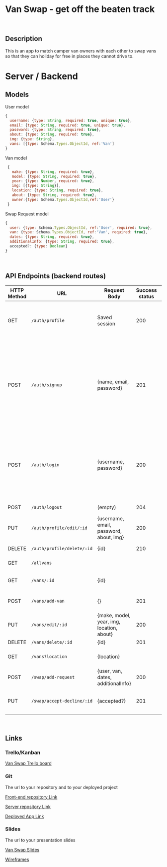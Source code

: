 # Van Swap - get off the beaten track

<br>

## Description

This is an app to match camper van owners with each other to swap vans so that they can holiday for free in places they cannot drive to.


# Server / Backend


## Models

User model

```javascript
{
  username: {type: String, required: true, unique: true},
  email: {type: String, required: true, unique: true},
  password: {type: String, required: true},
  about: {type: String, required: true},
  img: {type: String},
  vans: [{type: Schema.Types.ObjectId, ref:'Van']
}
```



Van model

```javascript
 {
   make: {type: String, required: true},
   model: {type: String, required: true},
   year: {type: Number, required: true},
   img: [{type: String}],
   location: {type: String, required: true},
   about: {type: String, required: true},
   owner:{type: Schema.Types.ObjectId,ref:'User'}
 }
```



Swap Request model

```javascript
{
  user: {type: Schema.Types.ObjectId, ref:'User', required: true},
  van: {type: Schema.Types.ObjectId, ref:'Van', required: true},
  dates: {type: String, required: true},
  additionalInfo: {type: String, required: true},
  accepted?: {type: Boolean}
}
```

<br>


## API Endpoints (backend routes)

| HTTP Method | URL                         | Request Body                 | Success status | Error Status | Description                                                  |
| ----------- | --------------------------- | ---------------------------- | -------------- | ------------ | ------------------------------------------------------------ |
| GET         | `/auth/profile    `           | Saved session                | 200            | 404          | Check if user is logged in and return profile page           |
| POST        | `/auth/signup`                | {name, email, password}      | 201            | 404          | Checks if fields not empty (422) and user not exists (409), then create user with encrypted password, and store user in session |
| POST        | `/auth/login`                 | {username, password}         | 200            | 401          | Checks if fields not empty (422), if user exists (404), and if password matches (404), then stores user in session |
| POST        | `/auth/logout`                | (empty)                      | 204            | 400          | Logs out the user  |
| PUT         | `/auth/profile/edit/:id`      | {username, email, password, about, img}|200   |400           | edit profile |
| DELETE      | `/auth/profile/delete/:id`    | {id}                         | 210            |400           | delete profile |
| GET         | `/allvans    `                |                              |                | 400          | Show all vans     |                                 
| GET         | `/vans/:id`                   | {id}                         |                |              | Show specific van     |                             
| POST        | `/vans/add-van`               | {}                           | 201            | 400          | Create and save a new van   |                       
| PUT         | `/vans/edit/:id`              | {make, model, year, img, location, about}| 200| 400          | edit van       |                                    
| DELETE      | `/vans/delete/:id`            | {id}                         | 201            | 400          | delete van      |                                   
| GET         | `/vans?location`              |  {location}                  |                | 400          | show vans filtered by location   |                                        
| POST        | `/swap/add-request`           | {user, van, dates, additionalInfo}| 200       | 404          | add swap request     |                                       
| PUT         | `/swap/accept-decline/:id`    | {accepted?}                  | 201            | 400          | accept or decline swap request   |                    

<br>


## Links

### Trello/Kanban

[Van Swap Trello board](https://trello.com/b/B24pd2i8/van-swap) 


### Git

The url to your repository and to your deployed project

[Front-end repository Link](https://github.com/lynn-w-b/van-swap-front-end)

[Server repository Link](https://github.com/lynn-w-b/van-swap-back-end)

[Deployed App Link](http://heroku.com)

### Slides

The url to your presentation slides

[Van Swap Slides](https://docs.google.com/presentation/d/1rz0FCZhx9SKnHqKoFFHeDqkVtWUyveraPv7WBL02TyA/edit?usp=sharing)

[Wireframes](https://www.figma.com/proto/FXTohkjAiYU6iRQCw49OAq/WireFrames?node-id=1%3A3&scaling=scale-down)






